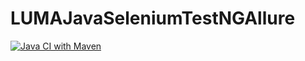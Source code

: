 # LUMAJavaSeleniumTestNGAllure
[![Java CI with Maven](https://github.com/KuperWoman/LUMAJavaSeleniumTestNGAllure/actions/workflows/build.yml/badge.svg)](https://github.com/KuperWoman/LUMAJavaSeleniumTestNGAllure/actions/workflows/build.yml)
